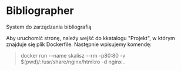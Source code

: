 # Bibliographer
System do zarządzania bibliografią

Aby uruchomić stronę, należy wejść do kkatalogu "Projekt", w którym znajduje się plik Dockerfile. Następnie wpisujemy komendę:
> docker run --name skalisz --rm -p80:80 -v $(pwd)/:/usr/share/nginx/html:ro -d nginx
.

